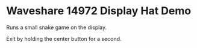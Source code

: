 # Waveshare 14972 Display Hat Demo

Runs a small snake game on the display.

Exit by holding the center button for a second.